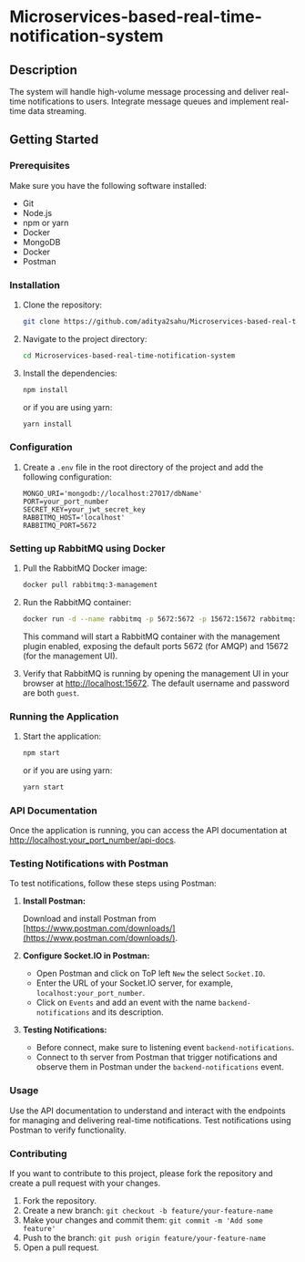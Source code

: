 # Microservices-based-real-time-notification-system

## Description

The system will handle high-volume message processing and deliver real-time notifications to users. Integrate message queues and implement real-time data streaming.

## Getting Started

### Prerequisites

Make sure you have the following software installed:

- Git
- Node.js
- npm or yarn
- Docker
- MongoDB
- Docker
- Postman

### Installation

1. Clone the repository:

    ```bash
    git clone https://github.com/aditya2sahu/Microservices-based-real-time-notification-system.git
    ```

2. Navigate to the project directory:

    ```bash
    cd Microservices-based-real-time-notification-system
    ```

3. Install the dependencies:

    ```bash
    npm install
    ```

    or if you are using yarn:

    ```bash
    yarn install
    ```

### Configuration

1. Create a `.env` file in the root directory of the project and add the following configuration:

    ```plaintext
    MONGO_URI='mongodb://localhost:27017/dbName'
    PORT=your_port_number
    SECRET_KEY=your_jwt_secret_key
    RABBITMQ_HOST='localhost'
    RABBITMQ_PORT=5672
    ```

### Setting up RabbitMQ using Docker

1. Pull the RabbitMQ Docker image:

    ```bash
    docker pull rabbitmq:3-management
    ```

2. Run the RabbitMQ container:

    ```bash
    docker run -d --name rabbitmq -p 5672:5672 -p 15672:15672 rabbitmq:3-management
    ```

    This command will start a RabbitMQ container with the management plugin enabled, exposing the default ports 5672 (for AMQP) and 15672 (for the management UI).

3. Verify that RabbitMQ is running by opening the management UI in your browser at [http://localhost:15672](http://localhost:15672). The default username and password are both `guest`.

### Running the Application

1. Start the application:

    ```bash
    npm start
    ```

    or if you are using yarn:

    ```bash
    yarn start
    ```

### API Documentation

Once the application is running, you can access the API documentation at [http://localhost:your_port_number/api-docs](http://localhost:your_port_number/api-docs).

### Testing Notifications with Postman

To test notifications, follow these steps using Postman:

1. **Install Postman:**

   Download and install Postman from [https://www.postman.com/downloads/](https://www.postman.com/downloads/).

2. **Configure Socket.IO in Postman:**

   - Open Postman and click on ToP left `New` the select `Socket.IO`.
   - Enter the URL of your Socket.IO server, for example, `localhost:your_port_number`.
   - Click on `Events` and add an event with the name `backend-notifications` and its description.

3. **Testing Notifications:**

   - Before connect, make sure to listening event `backend-notifications`.
   - Connect to th server from Postman that trigger notifications and observe them in Postman under the `backend-notifications` event.

### Usage

Use the API documentation to understand and interact with the endpoints for managing and delivering real-time notifications. Test notifications using Postman to verify functionality.

### Contributing

If you want to contribute to this project, please fork the repository and create a pull request with your changes.

1. Fork the repository.
2. Create a new branch: `git checkout -b feature/your-feature-name`
3. Make your changes and commit them: `git commit -m 'Add some feature'`
4. Push to the branch: `git push origin feature/your-feature-name`
5. Open a pull request.

<!-- ### License

This project is licensed under the MIT License - see the [LICENSE](LICENSE) file for details. -->
